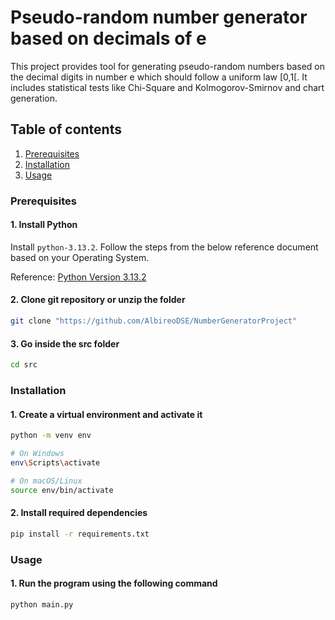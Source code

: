 # Pseudo-random number generator based on decimals of e
This project provides tool for generating pseudo-random numbers based on the decimal digits in number e which should follow a uniform law [0,1[. It includes statistical tests like Chi-Square and Kolmogorov-Smirnov and chart generation.

## Table of contents
1. [Prerequisites](#prerequisites)
2. [Installation](#installation)
3. [Usage](#usage)

### Prerequisites

#### 1. Install Python
Install ```python-3.13.2```. Follow the steps from the below reference document based on your Operating System.

Reference: [Python Version 3.13.2](https://www.python.org/downloads/release/python-3132/)

#### 2. Clone git repository or unzip the folder
```bash
git clone "https://github.com/AlbireoDSE/NumberGeneratorProject"
```

#### 3. Go inside the src folder
```bash
cd src
```

### Installation

#### 1. Create a virtual environment and activate it
```bash
python -m venv env

# On Windows
env\Scripts\activate

# On macOS/Linux
source env/bin/activate
```

#### 2. Install required dependencies
```bash
pip install -r requirements.txt
```

### Usage

#### 1. Run the program using the following command
```bash
python main.py
``` 





